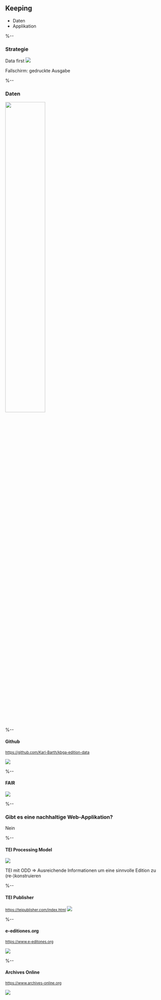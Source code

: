 ## Keeping
- Daten
- Applikation

%--
### Strategie 
Data first
<img src="/images/XML-data.png" />

<po class="fragment">
Fallschirm: gedruckte Ausgabe
</po>

%-- 
### Daten
<img src="/images/Workflow_Datenfluss.jpg" width="50%" />

%--
#### Github

<small>https://github.com/Karl-Barth/kbga-edition-data</small>

<img src="/images/github.png"/>

%--
#### FAIR
<img src="/images/FAIR-simple-steps.png" />

%--
### Gibt es eine nachhaltige Web-Applikation?
<span class="fragment">Nein</span>

%-- 
#### TEI Processing Model

<img src="/images/TEI%20processing.png" />

<p class="fragment">TEI mit ODD => Ausreichende Informationen um eine sinnvolle Edition zu (re-)konstruieren</p>

%--
#### TEI Publisher
<small>https://teipublisher.com/index.html</small>
<img src="/images/tei-publisher.png" />

%--
#### e-editiones.org
<small>https://www.e-editones.org</small>

<img src="images/e_editiones.png" />

%--
#### Archives Online
<small>https://www.archives-online.org</small>

<img src="images/archives-online.png" />
